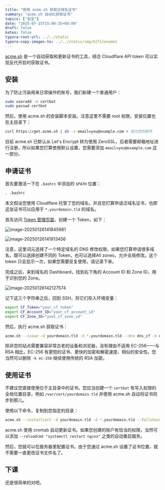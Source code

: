 ```yaml
---
title: "使用 acme.sh 获取泛域名证书"
summary: "acme.sh 自动化获取证书"
topics: ["安全"]
date: "2025-07-15T15:00:35+08:00"
draft: false
katex: false
typora-root-url: ../../static
typora-copy-images-to: ../../static/img/${filename}
---
```


[acme.sh](https://acme.sh) 是一个自动获取和更新证书的工具，结合 Cloudflare API token 可以实现反代开启时获取证书。

## 安装

为了防止污染用来日常操作的账号，我们新建一个普通用户：

```bash
sudo useradd -m certbot
sudo passwd certbot
```

然后，使用 acme.sh 的安装脚本安装。注意这里不需要 root 权限，安装位置也在主目录下：

```bash
curl https://get.acme.sh | sh -s email=you@example.com # 改为您的邮件
```

目前 acme.sh 已默认从 Let's Encrypt 转为使用 ZeroSSL，后者需要邮箱地址进行注册，所以如果您打算使用默认设置，您需要添加 `email=you@example.com` 这一部分。

## 申请证书

首先要激活一下在 `.bashrc` 中添加的 `$PATH` 位置：

```bash
. .bashrc
```

本文假设您使用 Cloudflare 托管了您的域名，并且您打算申请泛域名证书，也即这张证书可以应用于 `*.yourdomain.tld` 的域名。

首先访问 [Token 管理页面](https://dash.cloudflare.com/profile/api-tokens)，创建一个 Token，如下：

![image-20250126141845981](/img/67c700bfbf/image-20250126141845981.png)

![image-20250126141913456](/img/67c700bfbf/image-20250126141913456.png)

注意，这里词元选择了一个特定域名的 DNS 修改权限，如果您打算申请很多域名，既可以选择创建不同的 Token，也可以选择All zones，允许全局修改。这个 token 只会显示一次，如果您需要反复使用，请记录下来。

完成之后，来到域名的 Dashboard，找到右下角的 Account ID 和 Zone ID，用于识别您的 Zone。

![image-20250126142127574](/img/67c700bfbf/image-20250126142127574.png)

记下这三个字符串之后，回到 SSH，将它们存入环境变量：

```bash
export CF_Token="your_cf_token"
export CF_Account_ID="your_cf_account_id"
export CF_Zone_ID="yout_cf_zone_id"
```

然后，执行 acme.sh 获取证书：

```bash
acme.sh --issue -d yourdomain.tld -d *.yourdomain.tld --dns dns_cf -k ec-256
```

除非您的站点需要兼容非常古老的设备和浏览器，没有理由不适用 EC-256——与 RSA 相比，EC-256 有更短的证书、更快的加密和解密速度、相似的安全性。您当然可以删除 `-k ec-256` 继续使用传统的 RSA 加密。

## 使用证书

不建议您直接使用位于主目录中的证书。您应当创建一个 `certbot` 有写入权限的全局位置目录，例如 `/var/cert/yourdomain.tld` 并使用 acme.sh 自动将证书同步到那儿。

使用以下命令，复制到您指定的目录：

```bash
acme.sh --installcert -d yourdomain.tld -d *.yourdomain.tld --fullchain-file /var/cert/yourdomain.tld/public.crt --key-file /var/cert/yourdomain.tld/private.key --ecc
```

acme.sh 使用 crontab 自动更新证书。如果您创建的账户有恰当的权限，当然可以添加 `--reloadcmd "systemctl restart nginx"` 之类的自动重启服务。

然后，您就可以在服务器里配置证书。由于您通过 acme.sh 设置了证书位置，就不需要一直更改证书文件名了。

## 下课

还是很简单的对吧。
